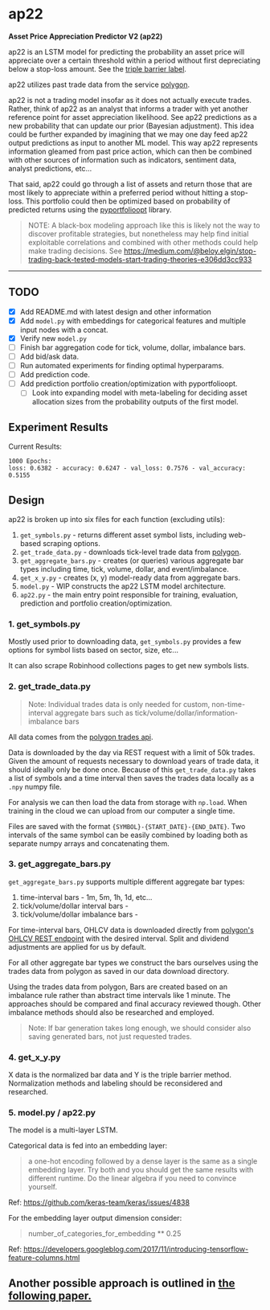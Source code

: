 # ap22 

**Asset Price Appreciation Predictor V2 (ap22)**

ap22 is an LSTM model for predicting the probability an asset price will 
appreciate over a certain threshold within a period without first depreciating
below a stop-loss amount. See the [triple barrier label](https://mlfinlab.readthedocs.io/en/latest/labeling/tb_meta_labeling.html).

ap22 utilizes past trade data from the service [polygon](https://polygon.io). 

ap22 is not a trading model insofar as it does not actually execute trades. 
Rather, think of ap22 as an analyst that informs a trader with yet another
reference point for asset appreciation likelihood. See ap22 predictions
as a new probability that can update our prior (Bayesian adjustment). This idea
could be further expanded by imagining that we may one day feed ap22 output
predictions as input to another ML model. This way ap22 represents information
gleamed from past price action, which can then be combined with other sources
of information such as indicators, sentiment data, analyst predictions, etc...

That said, ap22 could go through a list of assets and return those 
that are most likely to appreciate within a preferred period without hitting
a stop-loss. This portfolio could then be optimized based on probability 
of predicted returns using the [pyportfolioopt](https://pyportfolioopt.readthedocs.io/en/latest) library.

> NOTE: A black-box modeling approach like this is likely not the way to 
> discover profitable strategies, but nonetheless may help find initial 
> exploitable correlations and combined with other methods could help 
> make trading decisions. See https://medium.com/@beloy.elgin/stop-trading-back-tested-models-start-trading-theories-e306dd3cc933

----

## TODO 

- [x] Add README.md with latest design and other information
- [x] Add `model.py` with embeddings for categorical features and multiple
input nodes with a concat. 
- [x] Verify new `model.py`
- [ ] Finish bar aggregation code for tick, volume, dollar, imbalance bars.
- [ ] Add bid/ask data.
- [ ] Run automated experiments for finding optimal hyperparams.
- [ ] Add prediction code. 
- [ ] Add prediction portfolio creation/optimization with pyportfolioopt.
  - [ ] Look into expanding model with meta-labeling for deciding
asset allocation sizes from the probability outputs of the first model.

## Experiment Results

Current Results:

```
1000 Epochs:
loss: 0.6382 - accuracy: 0.6247 - val_loss: 0.7576 - val_accuracy: 0.5155
```

## Design 

ap22 is broken up into six files for each function (excluding utils):
1. `get_symbols.py` - returns different asset symbol lists, including 
web-based scraping options.
2. `get_trade_data.py` - downloads tick-level trade data from 
[polygon](https://polygon.io).
3. `get_aggregate_bars.py` - creates (or queries) various aggregate bar types
including time, tick, volume, dollar, and event/imbalance.
4. `get_x_y.py` - creates (x, y) model-ready data from aggregate bars.
5. `model.py` - WIP constructs the ap22 LSTM model architecture.
6. `ap22.py` - the main entry point responsible for training, evaluation, 
prediction and portfolio creation/optimization. 

### 1. get_symbols.py

Mostly used prior to downloading data, `get_symbols.py` provides a few options
for symbol lists based on sector, size, etc... 

It can also scrape Robinhood collections pages to get new symbols lists.

### 2. get_trade_data.py

> Note: Individual trades data is only needed for custom, non-time-interval 
> aggregate bars such as tick/volume/dollar/information-imbalance bars

All data comes from the 
[polygon trades api](https://polygon.io/docs/get_v2_ticks_stocks_trades__ticker___date__anchor).

Data is downloaded by the day via REST request with a limit of 50k trades. 
Given the amount of requests necessary to download years of trade data, it 
should ideally only be done once. Because of this `get_trade_data.py` takes 
a list of symbols and a time interval then saves the trades data locally 
as a `.npy` numpy file. 

For analysis we can then load the data from storage with `np.load`. 
When training in the cloud we can upload from our computer a single time.

Files are saved with the format `{SYMBOL}-{START_DATE}-{END_DATE}`. 
Two intervals of the same symbol can be easily combined by loading 
both as separate numpy arrays and concatenating them. 

### 3. get_aggregate_bars.py

`get_aggregate_bars.py` supports multiple different aggregate bar types:
1. time-interval bars - 1m, 5m, 1h, 1d, etc...
2. tick/volume/dollar interval bars - 
2. tick/volume/dollar imbalance bars - 

For time-interval bars, OHLCV data is downloaded directly from 
[polygon's OHLCV REST endpoint](https://polygon.io/docs/get_v2_aggs_ticker__stocksTicker__range__multiplier___timespan___from___to__anchor) 
with the desired interval. Split and dividend adjustments are applied for us 
by default.

For all other aggregate bar types we construct the bars ourselves using the 
trades data from polygon as saved in our data download directory. 

Using the trades data from polygon, Bars are created based on an imbalance rule
rather than abstract time intervals like 1 minute. The approaches should be 
compared and final accuracy reviewed though. Other imbalance methods should
also be researched and employed. 

> Note: If bar generation takes long enough, we should consider also saving generated
bars, not just requested trades.

### 4. get_x_y.py

X data is the normalized bar data and Y is the triple barrier method. 
Normalization methods and labeling should be reconsidered and researched. 

### 5. model.py / ap22.py

The model is a multi-layer LSTM.

Categorical data is fed into an embedding layer:

> a one-hot encoding followed by a dense layer is the same as a single embedding layer. Try both and you should get the same results with different runtime. Do the linear algebra if you need to convince yourself.

Ref: https://github.com/keras-team/keras/issues/4838

For the embedding layer output dimension consider:

> number_of_categories_for_embedding ** 0.25

Ref: https://developers.googleblog.com/2017/11/introducing-tensorflow-feature-columns.html

Another possible approach is outlined in [the following paper.](https://www.aclweb.org/anthology/I17-2006.pdf)
--